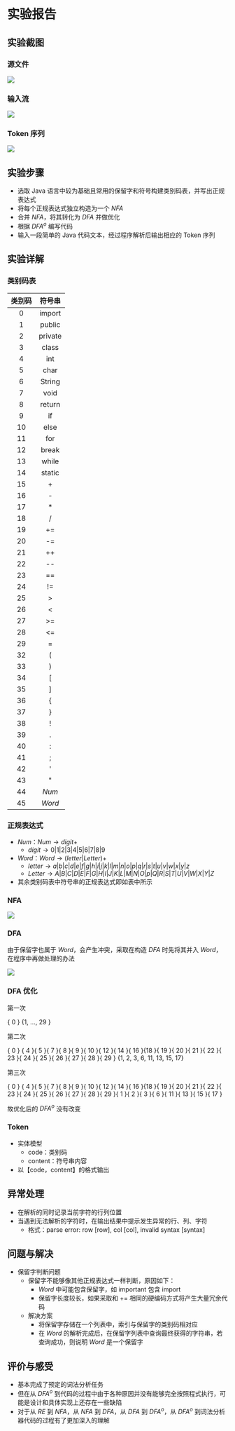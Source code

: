 # 实验报告

## 实验截图

### 源文件

![](./src.png)

### 输入流

![](./instream.png)

### Token 序列

![](./token.png)

## 实验步骤

- 选取 Java 语言中较为基础且常用的保留字和符号构建类别码表，并写出正规表达式
- 将每个正规表达式独立构造为一个 $NFA$
- 合并 $NFA$，将其转化为 $DFA$ 并做优化
- 根据 $DFA^o$ 编写代码
- 输入一段简单的 Java 代码文本，经过程序解析后输出相应的 Token 序列

## 实验详解

### 类别码表

| 类别码 | 符号串  |
| :----: | :-----: |
|   0    | import  |
|   1    | public  |
|   2    | private |
|   3    |  class  |
|   4    |   int   |
|   5    |  char   |
|   6    | String  |
|   7    |  void   |
|   8    | return  |
|   9    |   if    |
|   10   |  else   |
|   11   |   for   |
|   12   |  break  |
|   13   |  while  |
|   14   | static  |
|   15   |    +    |
|   16   |    -    |
|   17   |    *    |
|   18   |    /    |
|   19   |   +=    |
|   20   |   -=    |
|   21   |   ++    |
|   22   |   --    |
|   23   |   ==    |
|   24   |   !=    |
|   25   |    >    |
|   26   |    <    |
|   27   |   \>=   |
|   28   |   <=    |
|   29   |    =    |
|   32   |    (    |
|   33   |    )    |
|   34   |    [    |
|   35   |    ]    |
|   36   |    {    |
|   37   |    }    |
|   38   |    !    |
|   39   |    .    |
|   40   |    :    |
|   41   |    ;    |
|   42   |    '    |
|   43   |    "    |
|   44   | $Num$ |
|   45   | $Word$ |

### 正规表达式

- $Num$：$Num\rightarrow digit+$
  - $digit\rightarrow0|1|2|3|4|5|6|7|8|9$
- $Word$：$Word\rightarrow (letter|Letter)+$
  - $letter\rightarrow a|b|c|d|e|f|g|h|i|j|k|l|m|n|o|p|q|r|s|t|u|v|w|x|y|z$
  - $Letter\rightarrow A|B|C|D|E|F|G|H|I|J|K|L|M|N|O|p|Q|R|S|T|U|V|W|X|Y|Z$
- 其余类别码表中符号串的正规表达式即如表中所示

### NFA

![](./NFA.png)

### DFA

由于保留字也属于 $Word$，会产生冲突，采取在构造 $DFA$ 时先将其并入 $Word$，在程序中再做处理的办法

![](./DFA.png)

### DFA 优化

第一次

{ 0 } {1, ..., 29 }

第二次

{ 0 } { 4 }{ 5 }{ 7 }{ 8 }{ 9 }{ 10 }{ 12 }{ 14 }{ 16 }{18 }{ 19 }{ 20 }{ 21 }{ 22 }{ 23 }{ 24 }{ 25 }{ 26 }{ 27 }{ 28 }{ 29 } {1, 2, 3, 6, 11, 13, 15, 17}

第三次

{ 0 } { 4 }{ 5 }{ 7 }{ 8 }{ 9 }{ 10 }{ 12 }{ 14 }{ 16 }{18 }{ 19 }{ 20 }{ 21 }{ 22 }{ 23 }{ 24 }{ 25 }{ 26 }{ 27 }{ 28 }{ 29 }{ 1 }{ 2 }{ 3 }{ 6 }{ 11 }{ 13 }{ 15 }{ 17 }

故优化后的 $DFA^o$ 没有改变

### Token

- 实体模型
  - code：类别码
  - content：符号串内容
- 以【code，content】的格式输出

## 异常处理

- 在解析的同时记录当前字符的行列位置
- 当遇到无法解析的字符时，在输出结果中提示发生异常的行、列、字符
  - 格式：parse error: row [row], col [col], invalid syntax [syntax]

## 问题与解决

- 保留字判断问题
  - 保留字不能够像其他正规表达式一样判断，原因如下：
    - $Word$ 中可能包含保留字，如 important 包含 import
    - 保留字长度较长，如果采取和 += 相同的硬编码方式将产生大量冗余代码
  - 解决方案
    - 将保留字存储在一个列表中，索引与保留字的类别码相对应
    - 在 $Word$ 的解析完成后，在保留字列表中查询最终获得的字符串，若查询成功，则说明 $Word$ 是一个保留字

## 评价与感受

- 基本完成了预定的词法分析任务
- 但在从 $DFA^o$ 到代码的过程中由于各种原因并没有能够完全按照程式执行，可能是设计和具体实现上还存在一些缺陷
- 对于从 $RE$ 到 $NFA$，从 $NFA$ 到 $DFA$，从 $DFA$ 到 $DFA^o$，从 $DFA^o$ 到词法分析器代码的过程有了更加深入的理解
